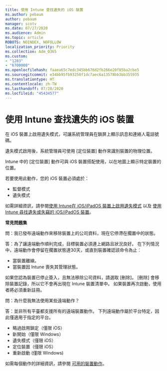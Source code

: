 ```yaml
---
title: 使用 Intune 查找遺失的 iOS 裝置
ms.author: pebaum
author: pebaum
manager: scotv
ms.date: 07/27/2020
ms.audience: Admin
ms.topic: article
ROBOTS: NOINDEX, NOFOLLOW
localization_priority: Priority
ms.collection: Adm_O365
ms.custom:
- "1283"
- "6700008"
ms.openlocfilehash: faaea65c7edc345bb676d2fb266e20f85ba2cbe5
ms.sourcegitcommit: e34bb95fb93250f1dc7aec6a13578bb3bb355935
ms.translationtype: HT
ms.contentlocale: zh-TW
ms.lasthandoff: 07/28/2020
ms.locfileid: "45434577"
---
```

# <a name="locating-lost-ios-devices-with-intune"></a>使用 Intune 查找遺失的 iOS 裝置

在 iOS 裝置上啟用遺失模式，可讓系統管理員在鎖屏上顯示訊息和連絡人電話號碼。

遺失模式啟用後，系統管理員可使用 [定位裝置] 動作來識別裝置的物理位置。

Intune 中的 [定位裝置] 動作可與 iOS 裝置搭配使用，以在地圖上顯示特定裝置的位置。

若要使用此動作，您的 iOS 裝置必須處於：

- 監督模式
- 遺失模式

如需詳細資訊，請參閱[使用 Intune在 iOS/iPadOS 裝置上啟用遺失模式](https://docs.microsoft.com/intune/device-lost-mode) 以及 [使用 Intune 尋找遺失或失竊的 iOS/iPadOS 裝置](https://docs.microsoft.com/intune/device-locate)。

**常見問題集**

問：我已發布遠端動作來移除裝置上的公司資料，現在它停滯在擱置中的狀態。

答：為了讓遠端動作順利完成，目標裝置必須連上網路且狀況良好。 在下列情況中，遠端動作會停留在擱置狀態達30天，或直到裝置確認該命令為止：

- 當裝置離線。
- 當裝置因 Intune 喪失其管理狀態。

如果您認為裝置已停止簽入，且無法移除公司資料，請選取 [刪除]。 [刪除] 會移除裝置記錄，所以它不會再出現在 Intune 裝置清單中。 如果裝置再次啟動，使用者將必須重新註冊。

問：為什麼我無法使用某些遠端動作？

答：並非所有平臺都支援所有的遠端裝置動作。 下列遠端動作屬於平台特定，因此僅適用于指定的平台。

- 略過啟用鎖定（僅限 iOS）
- 新開始（僅限 Windows）
- 遺失模式（僅限 iOS）
- 定位裝置（僅限 iOS）
- 重新啟動 (僅限 Windows)

如需每個動作的詳細資訊，請參閱 [可用的裝置動作](https://docs.microsoft.com/intune/device-management#available-device-actions)。